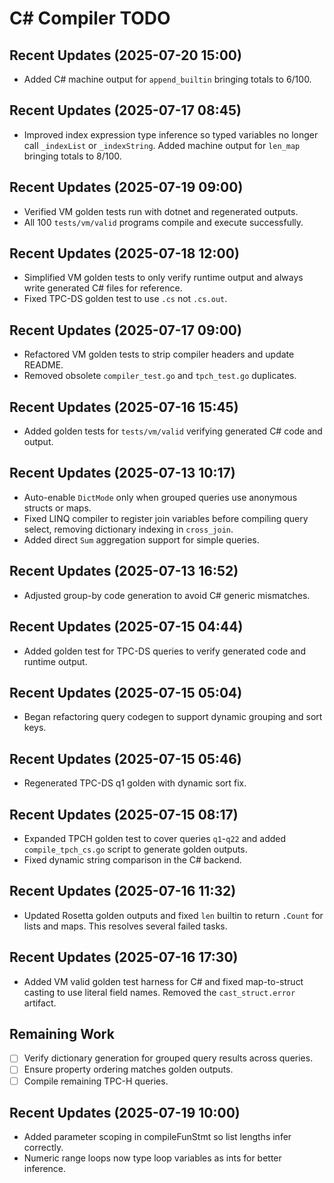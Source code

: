 # C# Compiler TODO
## Recent Updates (2025-07-20 15:00)
- Added C# machine output for `append_builtin` bringing totals to 6/100.
## Recent Updates (2025-07-17 08:45)
- Improved index expression type inference so typed variables no longer call
  `_indexList` or `_indexString`. Added machine output for `len_map` bringing
  totals to 8/100.
## Recent Updates (2025-07-19 09:00)
- Verified VM golden tests run with dotnet and regenerated outputs.
- All 100 `tests/vm/valid` programs compile and execute successfully.

## Recent Updates (2025-07-18 12:00)
- Simplified VM golden tests to only verify runtime output and always write
  generated C# files for reference.
- Fixed TPC-DS golden test to use `.cs` not `.cs.out`.

## Recent Updates (2025-07-17 09:00)
- Refactored VM golden tests to strip compiler headers and update README.
- Removed obsolete `compiler_test.go` and `tpch_test.go` duplicates.

## Recent Updates (2025-07-16 15:45)
- Added golden tests for `tests/vm/valid` verifying generated C# code and output.

## Recent Updates (2025-07-13 10:17)
- Auto-enable `DictMode` only when grouped queries use anonymous structs or maps.
- Fixed LINQ compiler to register join variables before compiling query select, removing dictionary indexing in `cross_join`.
- Added direct `Sum` aggregation support for simple queries.
## Recent Updates (2025-07-13 16:52)
- Adjusted group-by code generation to avoid C# generic mismatches.
## Recent Updates (2025-07-15 04:44)
- Added golden test for TPC-DS queries to verify generated code and runtime output.
## Recent Updates (2025-07-15 05:04)
- Began refactoring query codegen to support dynamic grouping and sort keys.
## Recent Updates (2025-07-15 05:46)
- Regenerated TPC-DS q1 golden with dynamic sort fix.
## Recent Updates (2025-07-15 08:17)
  - Expanded TPCH golden test to cover queries `q1`-`q22` and added
  `compile_tpch_cs.go` script to generate golden outputs.
  - Fixed dynamic string comparison in the C# backend.
## Recent Updates (2025-07-16 11:32)
  - Updated Rosetta golden outputs and fixed `len` builtin to return
    `.Count` for lists and maps. This resolves several failed tasks.

## Recent Updates (2025-07-16 17:30)
- Added VM valid golden test harness for C# and fixed map-to-struct casting
  to use literal field names. Removed the `cast_struct.error` artifact.

## Remaining Work
- [ ] Verify dictionary generation for grouped query results across queries.
- [ ] Ensure property ordering matches golden outputs.
- [ ] Compile remaining TPC-H queries.

## Recent Updates (2025-07-19 10:00)
- Added parameter scoping in compileFunStmt so list lengths infer correctly.
- Numeric range loops now type loop variables as ints for better inference.
